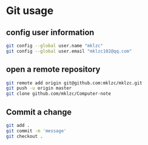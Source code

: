 # Git usage

## config user information

```sh
git config --global user.name "mklzc"
git config --global user.email "mklzc102@qq.com"
```

## open a remote repository

```sh
git remote add origin git@github.com:mklzc/mklzc.git
git push -u origin master
git clone github.com/mklzc/Computer-note
```

## Commit a change

```sh
git add .
git commit -m 'message'
git checkout .
```
